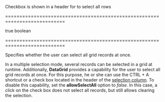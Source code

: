 <!--**
/*-------------------------------------------
    Auto-generated file. Do not modify.
-------------------------------------------

**-->
<!--d-->Checkbox is shown in a header for to select all rows<!--/d-->
===========================================================================
<!--default-->true<!--/default-->
<!--type-->boolean<!--/type-->
===========================================================================

<!--shortDescription-->
Specifies whether the user can select all grid records at once.
<!--/shortDescription-->

<!--fullDescription-->
In a multiple selection mode, several records can be selected in a grid at runtime. Additionally, **DataGrid** provides a capability for the user to select all grid records at once. For this purpose, he or she can use the CTRL + A shortcut or a check box located in the header of the [selection column](/Documentation/Guide/UI_Widgets/Data_Grid/Visual_Elements/#Selection_Column). To disable this capability, set the **allowSelectAll** option to *false*. In this case, a click on the check box does not select all records, but still allows clearing the selection.
<!--/fullDescription-->